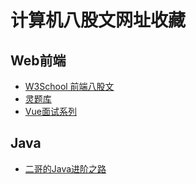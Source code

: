# 计算机八股文网址收藏

## Web前端

- [W3School 前端八股文](https://www.w3cschool.cn/web_interview/web_interview-eo763ptu.html)
- [灵题库](https://www.yuque.com/baiyueguang-rfnbu/tr4d0i)
- [Vue面试系列](https://vue3js.cn/interview/)

## Java

- [二哥的Java进阶之路](https://javabetter.cn/sidebar/sanfene/nixi.html)
